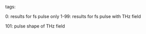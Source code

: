 

tags:

   0: results for fs pulse only
1-99: results for fs pulse with THz field

101: pulse shape of THz field 